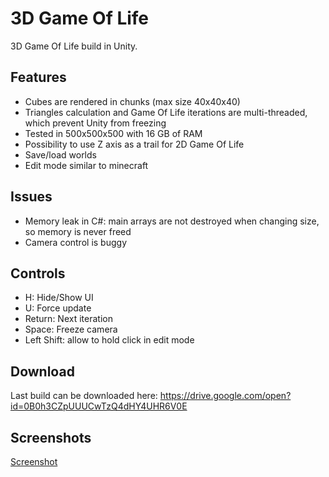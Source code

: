 # 3D Game Of Life

3D Game Of Life build in Unity.

## Features
* Cubes are rendered in chunks (max size 40x40x40)
* Triangles calculation and Game Of Life iterations are multi-threaded, which prevent Unity from freezing
* Tested in 500x500x500 with 16 GB of RAM
* Possibility to use Z axis as a trail for 2D Game Of Life
* Save/load worlds
* Edit mode similar to minecraft

## Issues
* Memory leak in C#: main arrays are not destroyed when changing size, so memory is never freed
* Camera control is buggy

## Controls
* H: Hide/Show UI
* U: Force update
* Return: Next iteration
* Space: Freeze camera
* Left Shift: allow to hold click in edit mode

## Download
Last build can be downloaded here: https://drive.google.com/open?id=0B0h3CZpUUUCwTzQ4dHY4UHR6V0E

## Screenshots
[Screenshot](/Screenshots/Screenshot%20(66).png?raw=true "Screenshot")
